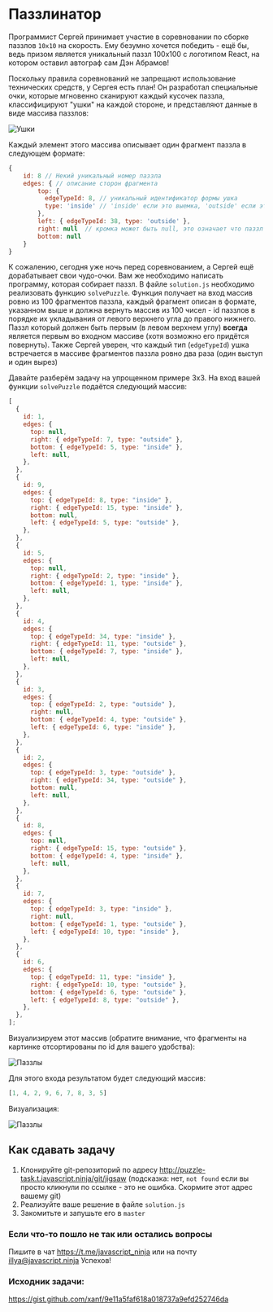 # Паззлинатор

Программист Сергей принимает участие в соревновании по сборке паззлов `10x10` на скорость. Ему безумно хочется победить - ещё бы, ведь призом является уникальный паззл 100х100 с логотипом React, на котором оставил автограф сам Дэн Абрамов!

Поскольку правила соревнований не запрещают использование технических средств, у Сергея есть план! Он разработал специальные очки, которые мгновенно сканируют каждый кусочек паззла, классифицируют "ушки" на каждой стороне, и представляют данные в виде массива паззлов:

![Ушки](http://i.piccy.info/i9/ab651198cea8d9c908cc2c2929830cef/1609327670/13595/1411622/p1.png)

Каждый элемент этого массива описывает один фрагмент паззла в следующем формате:
```js
{
    id: 8 // Некий уникальный номер паззла
    edges: { // описание сторон фрагмента
        top: { 
          edgeTypeId: 8, // уникальный идентификатор формы ушка
          type: 'inside' // 'inside' если это выемка, 'outside' если это выступ
        },
        left: { edgeTypeId: 38, type: 'outside' },
        right: null  // кромка может быть null, это означает что паззл на этой стороне не имеет ушка
        bottom: null
    }
}
```

К сожалению, сегодня уже ночь перед соревнованием, а Сергей ещё дорабатывает свои чудо-очки. Вам же необходимо написать программу, которая собирает паззл.
В файле `solution.js` необходимо реализовать функцию `solvePuzzle`. Функция получает на вход массив ровно из 100 фрагментов паззла, каждый фрагмент описан в формате, указанном выше и должна вернуть массив из 100 чисел - id паззлов в порядке их укладывания от левого верхнего угла до правого нижнего. Паззл который должен быть первым (в левом верхнем углу) **всегда** является первым во входном массиве (хотя возможно его придётся повернуть). Также Сергей уверен, что каждый тип (`edgeTypeId`) ушка встречается в массиве фрагментов паззла ровно два раза (один выступ и один вырез)

Давайте разберём задачу на упрощенном примере 3х3. На вход вашей функции `solvePuzzle` подаётся следующий массив:

```js
[
  {
    id: 1,
    edges: {
      top: null,
      right: { edgeTypeId: 7, type: "outside" },
      bottom: { edgeTypeId: 5, type: "inside" },
      left: null,
    },
  },
  {
    id: 9,
    edges: {
      top: { edgeTypeId: 8, type: "inside" },
      right: { edgeTypeId: 15, type: "inside" },
      bottom: null,
      left: { edgeTypeId: 5, type: "outside" },
    },
  },
  {
    id: 5,
    edges: {
      top: null,
      right: { edgeTypeId: 2, type: "inside" },
      bottom: { edgeTypeId: 1, type: "inside" },
      left: null,
    },
  },
  {
    id: 4,
    edges: {
      top: { edgeTypeId: 34, type: "inside" },
      right: { edgeTypeId: 11, type: "outside" },
      bottom: { edgeTypeId: 7, type: "inside" },
      left: null,
    },
  },
  {
    id: 3,
    edges: {
      top: { edgeTypeId: 2, type: "outside" },
      right: null,
      bottom: { edgeTypeId: 4, type: "outside" },
      left: { edgeTypeId: 6, type: "inside" },
    },
  },
  {
    id: 2,
    edges: {
      top: { edgeTypeId: 3, type: "outside" },
      right: { edgeTypeId: 34, type: "outside" },
      bottom: null,
      left: null,
    },
  },
  {
    id: 8,
    edges: {
      top: null,
      right: { edgeTypeId: 15, type: "outside" },
      bottom: { edgeTypeId: 4, type: "inside" },
      left: null,
    },
  },
  {
    id: 7,
    edges: {
      top: { edgeTypeId: 3, type: "inside" },
      right: null,
      bottom: { edgeTypeId: 1, type: "outside" },
      left: { edgeTypeId: 10, type: "inside" },
    },
  },
  {
    id: 6,
    edges: {
      top: { edgeTypeId: 11, type: "inside" },
      right: { edgeTypeId: 10, type: "outside" },
      bottom: { edgeTypeId: 6, type: "outside" },
      left: { edgeTypeId: 8, type: "outside" },
    },
  },
];
```

Визуализируем этот массив (обратите внимание, что фрагменты на картинке отсортированы по id для вашего удобства):

![Паззлы](http://i.piccy.info/i9/58a8ab7e75533a9bd6f41d9dd3d13aec/1609331114/51402/1411622/p2.png)

Для этого входа результатом будет следующий массив:
```js
[1, 4, 2, 9, 6, 7, 8, 3, 5]
```

Визуализация:

![Паззлы](http://i.piccy.info/i9/d7c562008c15a9ddff97472ad52402b1/1609332445/31816/1411622/p3.png)

## Как сдавать задачу

1. Клонируйте git-репозиторий по адресу http://puzzle-task.t.javascript.ninja/git/jigsaw (подсказка: нет, `not found` если вы просто кликнули по ссылке - это не ошибка. Скормите этот адрес вашему git)
2. Реализуйте ваше решение в файле `solution.js`
3. Закомитьте и запушьте его в `master`

### Если что-то пошло не так или остались вопросы

Пишите в чат https://t.me/javascript_ninja или на почту illya@javascript.ninja
Успехов!

### Исходник задачи:

https://gist.github.com/xanf/9e11a5faf618a018737a9efd252746da
